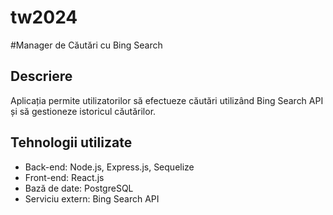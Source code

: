 # tw2024
#Manager de Căutări cu Bing Search

## Descriere
Aplicația permite utilizatorilor să efectueze căutări utilizând Bing Search API și să gestioneze istoricul căutărilor.

## Tehnologii utilizate
- Back-end: Node.js, Express.js, Sequelize
- Front-end: React.js
- Bază de date: PostgreSQL
- Serviciu extern: Bing Search API
